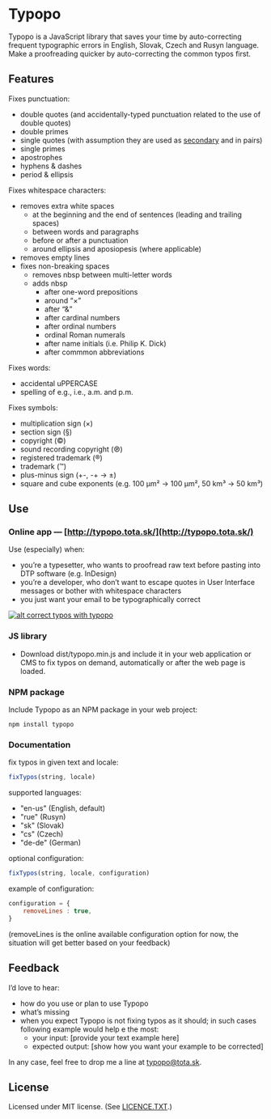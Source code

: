 # Typopo

Typopo is a JavaScript library that saves your time by auto-correcting frequent typographic errors in English, Slovak, Czech and Rusyn language. Make a proofreading quicker by auto-correcting the common typos first.

## Features
Fixes punctuation:
* double quotes (and accidentally-typed punctuation related to the use of double quotes)
* double primes
* single quotes (with assumption they are used as [secondary](https://en.wikipedia.org/wiki/Quotation_mark#Summary_table_for_various_languages) and in pairs)
* single primes
* apostrophes
* hyphens & dashes
* period & ellipsis

Fixes whitespace characters:
* removes extra white spaces
	* at the beginning and the end of sentences (leading and trailing spaces)
	* between words and paragraphs
	* before or after a punctuation
	* around ellipsis and aposiopesis (where applicable)
* removes empty lines
* fixes non-breaking spaces
	* removes nbsp between multi-letter words
	* adds nbsp
		* after one-word prepositions
		* around “×”
		* after “&”
		* after cardinal numbers
		* after ordinal numbers
		* ordinal Roman numerals
		* after name initials (i.e. Philip K. Dick)
		* after commmon abbreviations

Fixes words:
* accidental uPPERCASE
* spelling of e.g., i.e., a.m. and p.m.

Fixes symbols:
* multiplication sign (×)
* section sign (§)
* copyright (©)
* sound recording copyright (℗)
* registered trademark (®)
* trademark (™)
* plus-minus sign (+-, -+ → ±)
* square and cube exponents (e.g. 100 µm² → 100 µm², 50 km³ → 50 km³)

## Use

### Online app — [http://typopo.tota.sk/](http://typopo.tota.sk/)
Use (especially) when:
* you’re a typesetter, who wants to proofread raw text before pasting into DTP software (e.g. InDesign)
* you’re a developer, who don’t want to escape quotes in User Interface messages or bother with whitespace characters
* you just want your email to be typographically correct

[![alt correct typos with typopo](http://typopo.tota.sk/img/typopo--og-9001.png "correct typos with typopo")](http://typopo.tota.sk/)

### JS library
* Download dist/typopo.min.js and include it in your web application or CMS to fix typos on demand, automatically or after the web page is loaded.

### NPM package
Include Typopo as an NPM package in your web project:

```
npm install typopo
```

### Documentation

fix typos in given text and locale:
```javascript
fixTypos(string, locale)
```

supported languages:
* "en-us" (English, default)
* "rue" (Rusyn)
* "sk" (Slovak)
* "cs" (Czech)
* "de-de" (German)

optional configuration:
```javascript
fixTypos(string, locale, configuration)
```

example of configuration:
```javascript
configuration = {
	removeLines : true,
}
```
(removeLines is the online available configuration option for now, the situation will get better based on your feedback)

## Feedback
Iʼd love to hear:
* how do you use or plan to use Typopo
* whatʼs missing
* when you expect Typopo is not fixing typos as it should; in such cases following example would help e the most:
	* your input: [provide your text example here]
	* expected output: [show how you want your example to be corrected]

In any case, feel free to drop me a line at <typopo@tota.sk>.

## License
Licensed under MIT license. (See [LICENCE.TXT](//github.com/surfinzap/typopo/blob/master/LICENSE.txt).)
